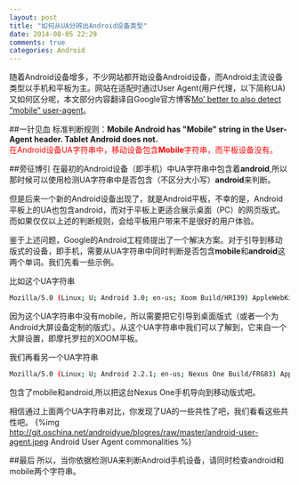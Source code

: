 ```yaml
---
layout: post
title: "如何从UA分辨出Android设备类型"
date: 2014-08-05 22:29
comments: true
categories: Android
---
```


随着Android设备增多，不少网站都开始设备Android设备，而Android主流设备类型以手机和平板为主。网站在适配时通过User Agent(用户代理，以下简称UA)又如何区分呢，本文部分内容翻译自Google官方博客<a href="http://googlewebmastercentral.blogspot.hk/2011/03/mo-better-to-also-detect-mobile-user.html" target="_blank">Mo’ better to also detect “mobile” user-agent</a>。
<!--more-->
##一针见血
标准判断规则：**Mobile Android has "Mobile" string in the User-Agent header. Tablet Android does not.**  
<font color="red">在Android设备UA字符串中，移动设备包含**Mobile**字符串，而平板设备没有。</font>

##旁征博引
在最初的Android设备（即手机）中UA字符串中包含着**android**,所以那时候可以使用检测UA字符串中是否包含（不区分大小写）**android**来判断。

  
但是后来一个新的Android设备出现了，就是Android平板，不幸的是，Android平板上的UA也包含android，而对于平板上更适合展示桌面（PC）的网页版式。而如果仅仅以上述的判断规则，会给平板用户带来不是很好的用户体验。


鉴于上述问题，Google的Android工程师提出了一个解决方案。对于引导到移动版式的设备，即手机，需要从UA字符串中同时判断是否包含**mobile**和**android**这两个单词。我们先看一些示例。

比如这个UA字符串
```bash 
Mozilla/5.0 (Linux; U; Android 3.0; en-us; Xoom Build/HRI39) AppleWebKit/534.13 (KHTML, like Gecko) Version/4.0 Safari/534.13
```
因为这个UA字符串中没有mobile，所以需要把它引导到桌面版式（或者一个为Android大屏设备定制的版式）。从这个UA字符串中我们可以了解到，它来自一个大屏设置，即摩托罗拉的XOOM平板。


我们再看另一个UA字符串
```bash
Mozilla/5.0 (Linux; U; Android 2.2.1; en-us; Nexus One Build/FRG83) AppleWebKit/533.1 (KHTML, like Gecko) Version/4.0 Mobile Safari/533.1
```
包含了mobile和android,所以把这台Nexus One手机导向到移动版式吧。

相信通过上面两个UA字符串对比，你发现了UA的一些共性了吧，我们看看这些共性吧。
{%img http://git.oschina.net/androidyue/blogres/raw/master/android-user-agent.jpeg Android User Agent commonalities %}

##最后
所以，当你依据检测UA来判断Android手机设备，请同时检查android和mobile两个字符串。

